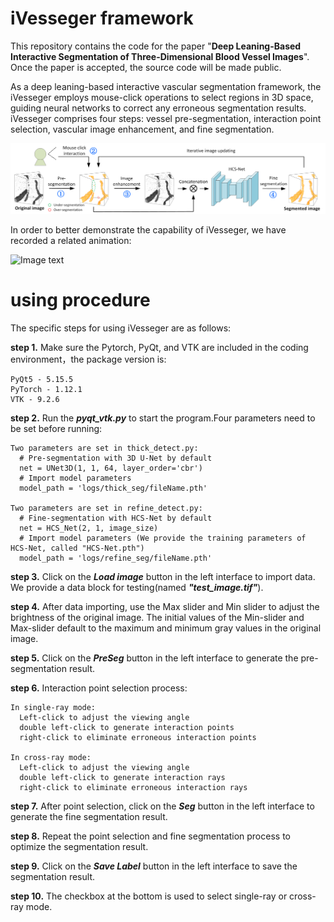 # iVesseger framework
This repository contains the code for the paper "**Deep Leaning-Based Interactive Segmentation of Three-Dimensional Blood Vessel Images**". Once the paper is accepted, the source code will be made public.

As a deep leaning-based interactive vascular segmentation framework, the iVesseger employs mouse-click operations to select regions in 3D space, guiding neural networks to correct any erroneous segmentation results. iVesseger comprises four steps: vessel pre-segmentation, interaction point selection, vascular image enhancement, and fine segmentation. 

![Image text](images/framework.jpg)

In order to better demonstrate the capability of iVesseger, we have recorded a related animation:

![Image text](images/vedio.gif)

# using procedure
The specific steps for using iVesseger are as follows:

  **step 1.** Make sure the Pytorch, PyQt, and VTK are included in the coding environment，the package version is:
  
    PyQt5 - 5.15.5
    PyTorch - 1.12.1
    VTK - 9.2.6
    
  **step 2.** Run the ***pyqt_vtk.py*** to start the program.Four parameters need to be set before running:
  
    Two parameters are set in thick_detect.py:
      # Pre-segmentation with 3D U-Net by default
      net = UNet3D(1, 1, 64, layer_order='cbr')
      # Import model parameters
      model_path = 'logs/thick_seg/fileName.pth'
    
    Two parameters are set in refine_detect.py:
      # Fine-segmentation with HCS-Net by default
      net = HCS_Net(2, 1, image_size)
      # Import model parameters (We provide the training parameters of HCS-Net, called "HCS-Net.pth")
      model_path = 'logs/refine_seg/fileName.pth'
    
  **step 3.** Click on the ***Load image*** button in the left interface to import data. We provide a data block for testing(named ***"test_image.tif"***).
    
  **step 4.** After data importing, use the Max slider and Min slider to adjust the brightness of the original image. The initial values of the Min-slider and Max-slider default to the maximum and minimum gray values in the original image.
    
  **step 5.** Click on the ***PreSeg*** button in the left interface to generate the pre-segmentation result.
    
  **step 6.** Interaction point selection process: 

    In single-ray mode:
      Left-click to adjust the viewing angle
      double left-click to generate interaction points
      right-click to eliminate erroneous interaction points
   
    In cross-ray mode:
      Left-click to adjust the viewing angle
      double left-click to generate interaction rays
      right-click to eliminate erroneous interaction rays

    
  **step 7.** After point selection, click on the ***Seg*** button in the left interface to generate the fine segmentation result.
    
  **step 8.** Repeat the point selection and fine segmentation process to optimize the segmentation result.
    
  **step 9.** Click on the ***Save Label*** button in the left interface to save the segmentation result.
    
  **step 10.** The checkbox at the bottom is used to select single-ray or cross-ray mode.

